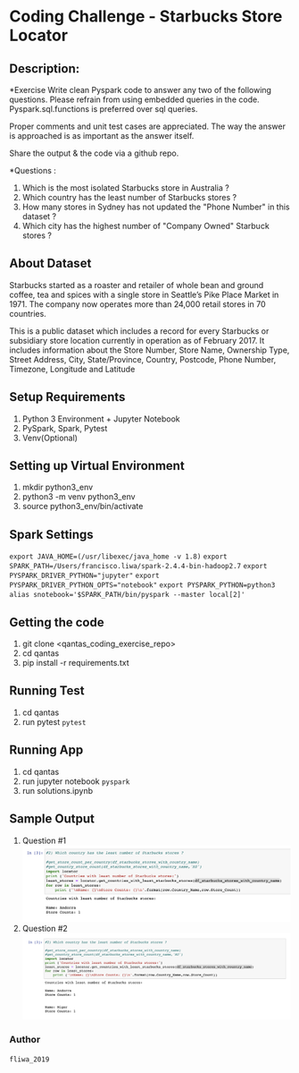 # Coding Challenge - Starbucks Store Locator

## Description:

*Exercise
Write clean Pyspark code to answer any two of the following questions. 
Please refrain from using embedded queries in the code. Pyspark.sql.functions is preferred over sql queries.

Proper comments and unit test cases are appreciated. The way the answer is approached is as important as the answer itself.

Share the output & the code via a github repo.

*Questions :

1) Which is the most isolated Starbucks store in Australia ?
2) Which country has the least number of Starbucks stores ?
3) How many stores in Sydney has not updated the "Phone Number" in this dataset ?
4) Which city has the highest number of "Company Owned" Starbuck stores ?

## About Dataset
	
Starbucks started as a roaster and retailer of whole bean and ground coffee, tea and spices with a single store in Seattle’s Pike Place Market in 1971. The company now operates more than 24,000 retail stores in 70 countries.

This is a public dataset which includes a record for every Starbucks or subsidiary store location currently in operation as of February 2017. It includes information about the Store Number, Store Name, Ownership Type, Street Address, City, State/Province, Country, Postcode, Phone Number, Timezone, Longitude and Latitude


## Setup Requirements
  1. Python 3 Environment + Jupyter Notebook
  2. PySpark, Spark, Pytest
  3. Venv(Optional)

## Setting up Virtual Environment
  1. mkdir python3_env
  2. python3 -m venv python3_env
  3. source python3_env/bin/activate

## Spark Settings
`export JAVA_HOME=(/usr/libexec/java_home -v 1.8)`
`export SPARK_PATH=/Users/francisco.liwa/spark-2.4.4-bin-hadoop2.7`
`export PYSPARK_DRIVER_PYTHON="jupyter"`
`export PYSPARK_DRIVER_PYTHON_OPTS="notebook"`
`export PYSPARK_PYTHON=python3`
`alias snotebook='$SPARK_PATH/bin/pyspark --master local[2]'`

## Getting the code
  1. git clone <qantas_coding_exercise_repo>
  2. cd qantas
  3. pip install -r requirements.txt


## Running Test
  1. cd qantas
  2. run pytest
    `pytest`

## Running App

  1. cd qantas
  2. run jupyter notebook
     `pyspark` 
  3. run solutions.ipynb

## Sample Output

1.  Question #1
    ![Solution1](solution_no_1.png)
2.  Question #2
    ![Solution2](solution_no_2.png)   
	
### Author
    fliwa_2019

